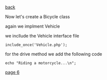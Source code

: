 [back](./page04.md)


Now let's create a Bicycle class

again we implment Vehicle


we incllude the Vehicle interface file

```
include_once('Vehicle.php');
```

for the drive method we add the following code

```
echo "Riding a motorcycle...\n";
```

[page 6](./page06.md)
